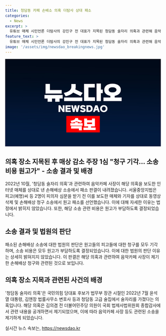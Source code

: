 ```yaml
---
title: 청담동 카페 손배소 의혹 더탐사 상대 패소
categories:
  - News
excerpt: >
  유튜브 매체 시민언론 더탐사의 강진구 전 대표가 지목된 청담동 술자리 의혹과 관련해 음악카페 사장이 제기한 손해배상 소송에서 원고 패소 판결을 받았다. 서울중앙지법은 청구를 기각하고 소송 비용은 원고가 부담하도록 결정했다. 이 의혹은 김의겸 전 의원과 관련하여 제기된 것으로, 해당 의혹을 보도한 인터넷 매체의 행위로 손해를 입었다는 주장이다. 또한, 수사 과정에서 증언이 변경되면서 의혹의 심각성이 논란이 되고 있다.
feature_text: >
  유튜브 매체 시민언론 더탐사의 강진구 전 대표가 지목된 청담동 술자리 의혹과 관련해 음악카페 사장이 제기한 손해배상 소송에서 원고 패소 판결을 받았다. 서울중앙지법은 청구를 기각하고 소송 비용은 원고가 부담하도록 결정했다. 이 의혹은 김의겸 전 의원과 관련하여 제기된 것으로, 해당 의혹을 보도한 인터넷 매체의 행위로 손해를 입었다는 주장이다. 또한, 수사 과정에서 증언이 변경되면서 의혹의 심각성이 논란이 되고 있다.
image: '/assets/img/newsdao_breakingnews.jpg'
---
```


<p><img src="/assets/img/newsdao_breakingnews.jpg" alt="implanttips 속보" /></p>

<h2 data-ke-size="size26">의혹 장소 지목된 후 매상 감소 주장 1심 "청구 기각… 소송 비용 원고가" - 소송 결과 및 배경</h2>

<p data-ke-size="size16">2022년 10월, '청담동 술자리 의혹'과 관련하여 음악카페 사장이 해당 의혹을 보도한 인터넷 매체를 상대로 낸 손해배상 소송에서 패소 판결이 내려졌습니다. 서울중앙지법은 피고(예명)씨 등 2명이 피의자 심문을 받기 전 이를 보도한 매체와 기자를 상대로 동영상 삭제 및 손해배상 청구 소송에서 원고 패소를 선언했습니다. 이에 대해 자세한 이유는 법정에서 밝히지 않았습니다. 또한, 해당 소송 관련 비용은 원고가 부담하도록 결정되었습니다.</p>

<h2 data-ke-size="size26">소송 결과 및 법원의 판단</h2>

<p data-ke-size="size16">패소된 손해배상 소송에 대한 법원의 판단은 원고들의 피고들에 대한 청구를 모두 기각하며, 소송 비용은 모두 원고가 부담하도록 결정되었습니다. 이에 대한 법원의 판단 이유는 상세히 밝혀지지 않았습니다. 이 판결은 해당 의혹과 관련하여 음악카페 사장이 제기한 손해배상 청구와 관련된 것으로 보입니다.</p>

<h2 data-ke-size="size26">의혹 장소 지목과 관련된 사건의 배경</h2>

<p data-ke-size="size16">'청담동 술자리 의혹'은 국민의힘 당대표 후보가 법무부 장관 시절인 2022년 7월 윤석열 대통령, 김앤장 법률사무소 변호사 등과 청담동 고급 술집에서 술자리를 가졌다는 의혹입니다. 해당 의혹은 김의겸 전 더불어민주당 의원이 국회 법제사법위원회 종합감사에서 관련 내용을 공개하면서 제기되었으며, 이에 따라 음악카페 사장 등도 관련된 소송을 제기하게 되었습니다.</p>
실시간 뉴스 속보는, <a href="https://newsdao.kr" rel="dofollow">https://newsdao.kr</a>


